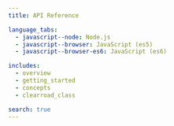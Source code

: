 ```yaml
---
title: API Reference

language_tabs:
  - javascript--node: Node.js
  - javascript--browser: JavaScript (es5)
  - javascript--browser-es6: JavaScript (es6)

includes:
  - overview
  - getting_started
  - concepts
  - clearroad_class

search: true
---
```

